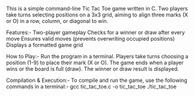 This is a simple command-line Tic Tac Toe game written in C. Two players take turns selecting positions on a 3x3 grid, aiming to align three marks (X or O) in a row, column, or diagonal to win.

Features:-
  Two-player gameplay
  Checks for a winner or draw after every move
  Ensures valid moves (prevents overwriting occupied positions)
  Displays a formatted game grid

How to Play:-
  Run the program in a terminal.
  Players take turns choosing a position (1-9) to place their mark (X or O).
  The game ends when a player wins or the board is full (draw).
  The winner or draw result is displayed.

Compilation & Execution:-
  To compile and run the game, use the following commands in a terminal:-
    gcc tic_tac_toe.c -o tic_tac_toe
    ./tic_tac_toe
